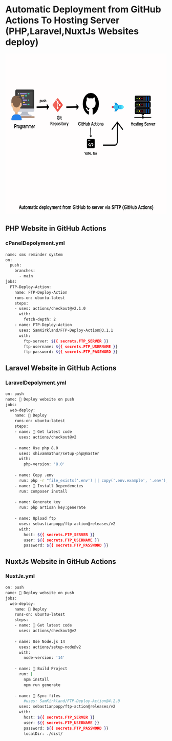 # Automatic Deployment from GitHub Actions To Hosting Server (PHP,Laravel,NuxtJs Websites deploy)

<img src="https://raw.githubusercontent.com/krishnawaghmode/Automatic-deployment-from-GitHub-Actions-to-Hosting/main/CI_CD.png" width="800" height="500"> 

## PHP Website in GitHub Actions
### cPanelDepolyment.yml
```bash
name: sms reminder system
on:
  push:
    branches:
      - main
jobs:
  FTP-Deploy-Action:
    name: FTP-Deploy-Action
    runs-on: ubuntu-latest
    steps:
    - uses: actions/checkout@v2.1.0
      with:
        fetch-depth: 2
    - name: FTP-Deploy-Action
      uses: SamKirkland/FTP-Deploy-Action@3.1.1
      with:
        ftp-server: ${{ secrets.FTP_SERVER }}
        ftp-username: ${{ secrets.FTP_USERNAME }}
        ftp-password: ${{ secrets.FTP_PASSWORD }}
```
## Laravel Website in GitHub Actions
### LaravelDepolyment.yml
```bash
on: push
name: 🚀 Deploy website on push
jobs:
  web-deploy:
    name: 🎉 Deploy
    runs-on: ubuntu-latest
    steps:
    - name: 🚚 Get latest code
      uses: actions/checkout@v2

    - name: Use php 8.0
      uses: shivammathur/setup-php@master
      with:
        php-version: '8.0'
        
    - name: Copy .env
      run: php -r "file_exists('.env') || copy('.env.example', '.env');"
    - name: 🔨 Install Dependencies
      run: composer install
      
    - name: Generate key
      run: php artisan key:generate
    
    - name: Upload ftp
      uses: sebastianpopp/ftp-action@releases/v2
      with:
        host: ${{ secrets.FTP_SERVER }}
        user: ${{ secrets.FTP_USERNAME }}
        password: ${{ secrets.FTP_PASSWORD }}
```
## NuxtJs Website in GitHub Actions
### NuxtJs.yml
```bash
on: push
name: 🚀 Deploy website on push
jobs:
  web-deploy:
    name: 🎉 Deploy
    runs-on: ubuntu-latest
    steps:
    - name: 🚚 Get latest code
      uses: actions/checkout@v2

    - name: Use Node.js 14
      uses: actions/setup-node@v2
      with:
        node-version: '14'
      
    - name: 🔨 Build Project
      run: |
        npm install
        npm run generate
    
    - name: 📂 Sync files
        #uses: SamKirkland/FTP-Deploy-Action@4.2.0
      uses: sebastianpopp/ftp-action@releases/v2
      with:
        host: ${{ secrets.FTP_SERVER }}
        user: ${{ secrets.FTP_USERNAME }}
        password: ${{ secrets.FTP_PASSWORD }}
        localDir: ./dist/ 
```

